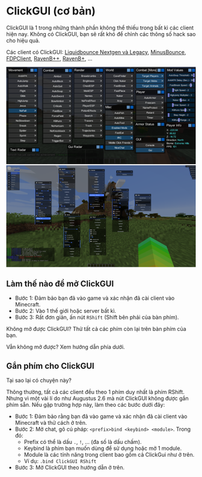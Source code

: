# ClickGUI (cơ bản)
ClickGUI là 1 trong những thành phần không thể thiếu trong bất kì các client hiện nay. Không có ClickGUI, bạn sẽ rất khó để chỉnh các thông số hack sao cho hiệu quả.

Các client có ClickGUI: [Liquidbounce Nextgen và Legacy](https://vn.liquidbounce.net/download), [MinusBounce](https://minusbounce.lol/), [FDPClient](https://fdpinfo.github.io), [RavenB++](https://k-ov.github.io/download/), [RavenB+](https://github.com/Kopamed/Raven-bPLUS), ...

![ClickGUI](https://raw.githubusercontent.com/MinusMC/CheatingDocumentation/main/examples/basic/clickgui/clickgui_0.png)
![ClickGUI](https://raw.githubusercontent.com/MinusMC/CheatingDocumentation/main/examples/basic/clickgui/clickgui_1.png)

## Làm thế nào để mở ClickGUI
- Bước 1: Đảm bảo bạn đã vào game và xác nhận đã cài client vào Minecraft.
- Bước 2: Vào 1 thế giới hoặc server bất kì.
- Bước 3: Rất đơn giản, ấn nút `RShift` (Shift bên phải của bàn phím).

Không mở được ClickGUI? Thử tất cả các phím còn lại trên bàn phím của bạn.

Vẫn không mở được? Xem hướng dẫn phía dưới.

## Gắn phím cho ClickGUI

Tại sao lại có chuyện này?

Thông thường, tất cả các client đều theo 1 phím duy nhất là phím RShift. Nhưng vì một vài lí do như Augustus 2.6 mà nút ClickGUI không được gắn phím sẵn. Nếu gặp trường hợp này, làm theo các bước dưới đây:


- Bước 1: Đảm bảo rằng bạn đã vào game và xác nhận đã cài client vào Minecraft và thử cách ở trên.
- Bước 2: Mở chat, gõ cú pháp: `<prefix>bind <keybind> <module>`. Trong đó:
	+ Prefix có thể là dấu `.`, `!`, ... (đa số là dấu chấm).
	+ Keybind là phím bạn muốn dùng để sử dụng hoặc mở 1 module.
	+ Module là các tính năng trong client bao gồm cả ClickGui như ở trên.
	+ Ví dụ: `.bind ClickGUI RShift`
- Bước 3: Mở ClickGUI theo hướng dẫn ở trên.
